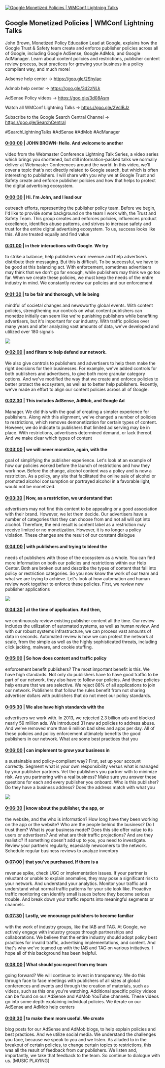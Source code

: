 [![Google Monetized Policies | WMConf Lightning Talks](https://i.ytimg.com/vi/bB2FrOyKKuA/maxresdefault.jpg)](https://www.youtube.com/watch?v=bB2FrOyKKuA)

## Google Monetized Policies | WMConf Lightning Talks

John Brown, Monetized Policy Education Lead at Google, explains how the Google Trust & Safety team create and enforce publisher policies across all of Google, including Google AdSense, Google AdMob, and Google AdManager. Learn about content policies and restrictions, publisher content review process, best practices for growing your business in a policy compliant way, and much more! 



Adsense help center → https://goo.gle/2ShyIac 

Admob help center → https://goo.gle/3d2zNLk 

AdSense Policy videos → https://goo.gle/3d08Asm  



Watch all WMConf Lightning Talks → https://goo.gle/2VclBJz

Subscribe to the Google Search Central Channel → https://goo.gle/SearchCentral



#SearchLightningTalks #AdSense #AdMob #AdManager



#### [0:00:00](https://www.youtube.com/watch?v=bB2FrOyKKuA&t=0) |  JOHN BROWN: Hello. And welcome to another

video from the Webmaster Conference Lightning Talk Series, a video series which brings you shortened, but still information-packed talks we normally deliver at Webmaster Conferences around the world. In this video, we'll cover a topic that's not directly related to Google search, but which is often interesting to publishers. I will share with you why we at Google Trust and Safety create and enforce publisher policies and how that helps to protect the digital advertising ecosystem.  

#### [0:00:30](https://www.youtube.com/watch?v=bB2FrOyKKuA&t=30) |  Hi. I'm John, and I lead our

outreach efforts, representing the publisher policy team. Before we begin, I'd like to provide some background on the team I work with, the Trust and Safety Team. This group creates and enforces policies, influences product excellence, identifies abuse patterns, and strives to increase safety and trust for the entire digital advertising ecosystem. To us, success looks like this. All are treated equally and find value  

#### [0:01:00](https://www.youtube.com/watch?v=bB2FrOyKKuA&t=60) |  in their interactions with Google. We try

to strike a balance, help publishers earn revenue and help advertisers distribute their messaging. But this is difficult. To be successful, we have to be good at this balancing act. With enforcement, sometimes advertisers may think that we don't go far enough, while publishers may think we go too far. When we create these policies, we must keep the needs of the entire industry in mind. We constantly review our policies and our enforcement  

#### [0:01:30](https://www.youtube.com/watch?v=bB2FrOyKKuA&t=90) |  to be fair and thorough, while being

mindful of societal changes and newsworthy global events. With content policies, strengthening our controls on what content publishers can monetize initially can seem like we're punishing publishers while benefiting advertisers, but it's important for our industry. With traffic policies over many years and after analyzing vast amounts of data, we've developed and utilized over 180 signals  

![](https://i.ytimg.com/vi/bB2FrOyKKuA/maxres1.jpg)



#### [0:02:00](https://www.youtube.com/watch?v=bB2FrOyKKuA&t=120) |  and filters to help defend our network.

We also give controls to publishers and advertisers to help them make the right decisions for their businesses. For example, we've added controls for both publishers and advertisers, to give both more granular category options. And we've modified the way that we create and enforce policies to better protect the ecosystem, as well as to better help publishers. Recently, we've made an effort to align our content policies across all of Google.  

#### [0:02:30](https://www.youtube.com/watch?v=bB2FrOyKKuA&t=150) |  This includes AdSense, AdMob, and Google Ad

Manager. We did this with the goal of creating a simpler experience for publishers. Along with this alignment, we've changed a number of policies to restrictions, which removes demonetization for certain types of content. However, we do indicate to publishers that limited ad serving may be in place. With restrictions, advertisers determined demand, or lack thereof. And we make clear which types of content  

#### [0:03:00](https://www.youtube.com/watch?v=bB2FrOyKKuA&t=180) |  we will never monetize, again, with the

goal of simplifying the publisher experience. Let's look at an example of how our policies worked before the launch of restrictions and how they work now. Before the change, alcohol content was a policy and is now a restriction. As a policy, any site that facilitated the online sale of alcohol or promoted alcohol consumption or portrayed alcohol in a favorable light, would not be monetized.  

#### [0:03:30](https://www.youtube.com/watch?v=bB2FrOyKKuA&t=210) |  Now, as a restriction, we understand that

advertisers may not find this content to be appealing or a good association with their brand. However, we let them decide. Our advertisers have a number of categories that they can choose from and not all will opt into alcohol. Therefore, the end result is content label as a restriction may receive limited or no monetization. However, it is no longer a policy violation. These changes are the result of our constant dialogue  

#### [0:04:00](https://www.youtube.com/watch?v=bB2FrOyKKuA&t=240) |  with publishers and trying to blend the

needs of publishers with those of the ecosystem as a whole. You can find more information on both our policies and restrictions within our Help Center. Both are broken out and describe the types of content that fall into policy or restriction categories. So you now know the work of our team and what we are trying to achieve. Let's look at how automation and human review work together to enforce these policies. First, we review new publisher applications  

![](https://i.ytimg.com/vi/bB2FrOyKKuA/maxres2.jpg)



#### [0:04:30](https://www.youtube.com/watch?v=bB2FrOyKKuA&t=270) |  at the time of application. And then,

we continuously review existing publisher content all the time. Our review includes the utilization of automated systems, as well as human review. And with our robust systems infrastructure, we can process vast amounts of data in seconds. Automated review is how we can protect the network at scale, from the simple as well as the highly sophisticated threats, including click jacking, malware, and cookie stuffing.  

#### [0:05:00](https://www.youtube.com/watch?v=bB2FrOyKKuA&t=300) |  So how does content and traffic policy

enforcement benefit publishers? The most important benefit is this. We have high standards. Not only do publishers have to have good traffic to be part of our network, they also have to follow our policies. And these policies help ensure that we are selective. We reject 88% of all applications to join our network. Publishers that follow the rules benefit from not sharing advertiser dollars with publishers that do not meet our policy standards.  

#### [0:05:30](https://www.youtube.com/watch?v=bB2FrOyKKuA&t=330) |  We also have high standards with the

advertisers we work with. In 2013, we rejected 2.3 billion ads and blocked nearly 59 million ads. We introduced 31 new ad policies to address abuse. And we've removed more than 6 million bad sites and apps per day. All of these policies and policy enforcement ultimately benefits the good publishers in our network. What are some best practices that you  

#### [0:06:00](https://www.youtube.com/watch?v=bB2FrOyKKuA&t=360) |  can implement to grow your business in

a sustainable and policy-compliant way? First, set up your account correctly. Segment what is your own responsibility versus what is managed by your publisher partners. Vet the publishers you partner with to minimize risk. Are you partnering with a real business? Make sure you answer these questions for each and every publisher you onboard. Who is this publisher? Do they have a business address? Does the address match with what you  

![](https://i.ytimg.com/vi/bB2FrOyKKuA/maxres3.jpg)



#### [0:06:30](https://www.youtube.com/watch?v=bB2FrOyKKuA&t=390) |  know about the publisher, the app, or

the website, and the who is information? How long have they been working on the app or the website? Who are the people behind the business? Do I trust them? What is your business model? Does this site offer value to its users or advertisers? And what are their traffic projections? And are they realistic? If something doesn't add up to you, you need to investigate. Review your partners regularly, especially newcomers to the network. Schedule regular business reviews to analyze inventory  

#### [0:07:00](https://www.youtube.com/watch?v=bB2FrOyKKuA&t=420) |  that you've purchased. If there is a

revenue spike, check UGC or implementation issues. If your partner is reluctant or unable to explain anomalies, they may pose a significant risk to your network. And understand your analytics. Monitor your traffic and understand what normal traffic patterns for your site look like. Proactive traffic monitoring can identify small issues before they become serious trouble. And break down your traffic reports into meaningful segments or channels.  

#### [0:07:30](https://www.youtube.com/watch?v=bB2FrOyKKuA&t=450) |  Lastly, we encourage publishers to become familiar

with the work of industry groups, like the IAB and TAG. At Google, we actively engage with industry groups through partnerships and collaborations. We believe that the entire industry should adopt policy best practices for invalid traffic, advertising implementations, and content. And that's why we've teamed up with the IAB and TAG on various initiatives. I hope all of this background has been helpful.  

#### [0:08:00](https://www.youtube.com/watch?v=bB2FrOyKKuA&t=480) |  What should you expect from my team

going forward? We will continue to invest in transparency. We do this through face to face meetings with publishers of all sizes at global conferences and events and through the creation of materials, such as videos, such as this one you're watching. Additional specific policy videos can be found on our AdSense and AdMob YouTube channels. These videos go into some depth explaining individual policies. We iterate on our AdSense and AdMob help centers  

#### [0:08:30](https://www.youtube.com/watch?v=bB2FrOyKKuA&t=510) |  to make them more useful. We create

blog posts for our AdSense and AdMob blogs, to help explain policies and best practices. And we utilize social media. We understand the challenges you face, because we speak to you and we listen. As alluded to in the breakout of certain policies, to change certain topics to restrictions, this was all the result of feedback from our publishers. We listen and, importantly, we take that feedback to the team. So continue to dialogue with us. [MUSIC PLAYING]  